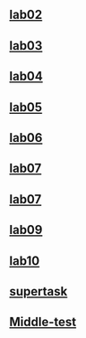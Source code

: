
## [lab02](https://github.com/puchkovki/lab02)
## [lab03](https://github.com/puchkovki/lab03)
## [lab04](https://github.com/puchkovki/lab04)
## [lab05](https://github.com/puchkovki/lab05)
## [lab06](https://github.com/puchkovki/lab06)
## [lab07](https://github.com/puchkovki/lab07)
## [lab07](https://github.com/puchkovki/lab08)
## [lab09](https://github.com/puchkovki/lab09)
## [lab10](https://github.com/puchkovki/lab010)
## [supertask](https://github.com/puchkovki/supertask)
## [Middle-test](https://github.com/puchkovki/Middle-test)